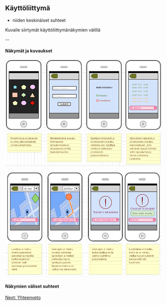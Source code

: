 ## Käyttöliittymä


* niiden keskinäiset suhteet

Kuvaile siirtymät käyttöliittymänäkymien välillä

--

#### Näkymät ja kuvaukset

![kayttoliittyma](käyttöliittymä_1.png)

![kayttoliittyma](käyttöliittymä_2.png)

#### Näkymien väliset suhteet


[Next: Yhteenveto](https://github.com/sannakas/ohjelmistotuotanto_2014_rakenne/blob/master/7_yhteenveto.md)
